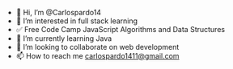 - 👋 Hi, I’m @Carlospardo14
- 👀 I’m interested in full stack learning
- ✅ Free Code Camp JavaScript Algorithms and Data Structures
- 🌱 I’m currently learning Java
- 💞️ I’m looking to collaborate on web development
- 📫 How to reach me carlospardo1411@gmail.com

<!---
Carlospardo14/Carlospardo14 is a ✨ special ✨ repository because its `README.md` (this file) appears on your GitHub profile.
You can click the Preview link to take a look at your changes.
--->
